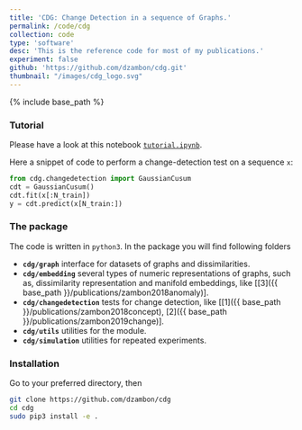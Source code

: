 ```yaml
---
title: 'CDG: Change Detection in a sequence of Graphs.'
permalink: /code/cdg
collection: code
type: 'software'
desc: 'This is the reference code for most of my publications.'
experiment: false
github: 'https://github.com/dzambon/cdg.git'
thumbnail: "/images/cdg_logo.svg"
---
```


{% include base_path %}


### Tutorial

Please have a look at this notebook [`tutorial.ipynb`](https://github.com/dzambon/cdg/blob/master/tutorial.ipynb).

Here a snippet of code to perform a change-detection test on a sequence `x`:
```python
from cdg.changedetection import GaussianCusum
cdt = GaussianCusum()
cdt.fit(x[:N_train])
y = cdt.predict(x[N_train:])
```


### The package

The code is written in `python3`. 
In the package you will find following folders
* **`cdg/graph`** interface for datasets of graphs and dissimilarities.
* **`cdg/embedding`** several types of numeric representations of graphs, such as, dissimilarity representation and manifold embeddings, like [[3]({{ base_path }}/publications/zambon2018anomaly)]. 
* **`cdg/changedetection`** tests for change detection, like [[1]({{ base_path }}/publications/zambon2018concept), [2]({{ base_path }}/publications/zambon2019change)].
* **`cdg/utils`** utilities for the module.
* **`cdg/simulation`** utilities for repeated experiments.



### Installation

Go to your preferred directory, then 
```bash
git clone https://github.com/dzambon/cdg
cd cdg
sudo pip3 install -e .
```

